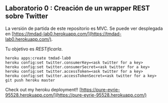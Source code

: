 ## Laboratorio 0 : Creación de un wrapper REST sobre Twitter

La versión de partida de este repositorio es MVC. 
Se puede ver desplegada en [https://tmdad-lab0.herokuapp.com/](https://tmdad-lab0.herokuapp.com/).

Tu objetivo es *RESTificarla*.

```
heroku apps:create tmdad-lab0
heroku config:set twitter.consumerKey=<ask twitter for a key>
heroku config:set twitter.consumerSecret=<ask twitter for a key>
heroku config:set twitter.accessToken=<ask twitter for a key>
heroku config:set twitter.accessTokenSecret=<ask twitter for a key>
git push heroku master
```

Check out my heroku deployment!! [https://pure-eyrie-95528.herokuapp.com/](https://pure-eyrie-95528.herokuapp.com/)
